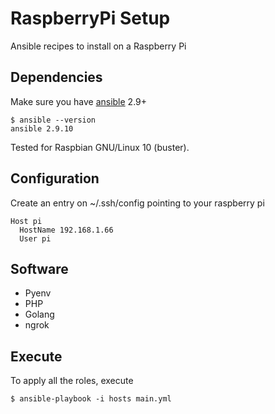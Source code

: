 # RaspberryPi Setup

Ansible recipes to install on a Raspberry Pi

## Dependencies

Make sure you have [ansible](https://docs.ansible.com/ansible/latest/installation_guide/intro_installation.html) 2.9+

```
$ ansible --version
ansible 2.9.10
```

Tested for Raspbian GNU/Linux 10 (buster).

## Configuration

Create an entry on ~/.ssh/config pointing to your raspberry pi

```
Host pi
  HostName 192.168.1.66
  User pi
```

## Software

* Pyenv
* PHP
* Golang
* ngrok

## Execute

To apply all the roles, execute

```
$ ansible-playbook -i hosts main.yml
```
